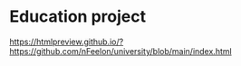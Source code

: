 # Education project
https://htmlpreview.github.io/?https://github.com/nFeelon/university/blob/main/index.html
